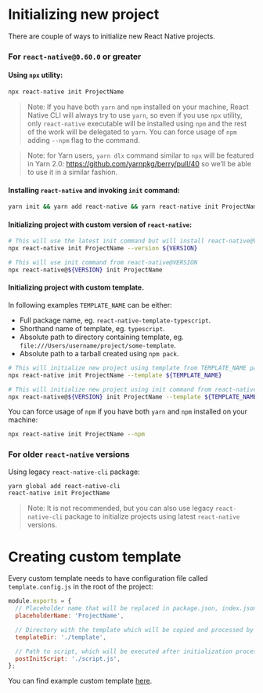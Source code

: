 # Initializing new project

There are couple of ways to initialize new React Native projects.

### For `react-native@0.60.0` or greater

#### Using `npx` utility:

```sh
npx react-native init ProjectName
```

> Note: If you have both `yarn` and `npm` installed on your machine, React Native CLI will always try to use `yarn`, so even if you use `npx` utility, only `react-native` executable will be installed using `npm` and the rest of the work will be delegated to `yarn`. You can force usage of `npm` adding `--npm` flag to the command.

> Note: for Yarn users, `yarn dlx` command similar to `npx` will be featured in Yarn 2.0: https://github.com/yarnpkg/berry/pull/40 so we’ll be able to use it in a similar fashion.

#### Installing `react-native` and invoking `init` command:

```sh
yarn init && yarn add react-native && yarn react-native init ProjectName
```

#### Initializing project with custom version of `react-native`:

```sh
# This will use the latest init command but will install react-native@VERSION and use its template
npx react-native init ProjectName --version ${VERSION}

# This will use init command from react-native@VERSION
npx react-native@${VERSION} init ProjectName
```

#### Initializing project with custom template.

In following examples `TEMPLATE_NAME` can be either:

- Full package name, eg. `react-native-template-typescript`.
- Shorthand name of template, eg. `typescript`.
- Absolute path to directory containing template, eg. `file:///Users/username/project/some-template`.
- Absolute path to a tarball created using `npm pack`.

```sh
# This will initialize new project using template from TEMPLATE_NAME package
npx react-native init ProjectName --template ${TEMPLATE_NAME}

# This will initialize new project using init command from react-native@VERSION but will use TEMPLATE_NAME custom template
npx react-native@${VERSION} init ProjectName --template ${TEMPLATE_NAME}
```

You can force usage of `npm` if you have both `yarn` and `npm` installed on your machine:

```sh
npx react-native init ProjectName --npm
```

### For older `react-native` versions

Using legacy `react-native-cli` package:

```sh
yarn global add react-native-cli
react-native init ProjectName
```

> Note: It is not recommended, but you can also use legacy `react-native-cli` package to initialize projects using latest `react-native` versions.

# Creating custom template

Every custom template needs to have configuration file called `template.config.js` in the root of the project:

```js
module.exports = {
  // Placeholder name that will be replaced in package.json, index.json, android/, ios/ for a project name.
  placeholderName: 'ProjectName',

  // Directory with the template which will be copied and processed by React Native CLI. Template directory should have package.json with all dependencies specified, including `react-native`.
  templateDir: './template',

  // Path to script, which will be executed after initialization process, but before installing all the dependencies specified in the template. This script runs as a shell script but you can change that (e.g. to Node) by using a shebang (see example custom template).
  postInitScript: './script.js',
};
```

You can find example custom template [here](https://github.com/Esemesek/react-native-new-template).
